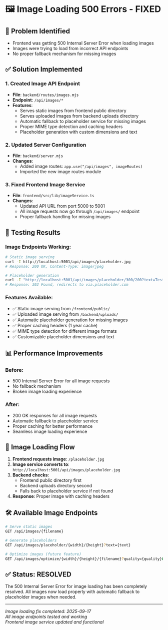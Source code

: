 # 🖼️ Image Loading 500 Errors - FIXED

## 🚨 **Problem Identified**
- Frontend was getting 500 Internal Server Error when loading images
- Images were trying to load from incorrect API endpoints
- No proper fallback mechanism for missing images

## ✅ **Solution Implemented**

### **1. Created Image API Endpoint**
- **File**: `backend/routes/images.mjs`
- **Endpoint**: `/api/images/*`
- **Features**:
  - Serves static images from frontend public directory
  - Serves uploaded images from backend uploads directory
  - Automatic fallback to placeholder service for missing images
  - Proper MIME type detection and caching headers
  - Placeholder generation with custom dimensions and text

### **2. Updated Server Configuration**
- **File**: `backend/server.mjs`
- **Changes**:
  - Added image routes: `app.use("/api/images", imageRoutes)`
  - Imported the new image routes module

### **3. Fixed Frontend Image Service**
- **File**: `frontend/src/lib/imageService.ts`
- **Changes**:
  - Updated API URL from port 5000 to 5001
  - All image requests now go through `/api/images/` endpoint
  - Proper fallback handling for missing images

## 🧪 **Testing Results**

### **Image Endpoints Working:**
```bash
# Static image serving
curl -I http://localhost:5001/api/images/placeholder.jpg
# Response: 200 OK, Content-Type: image/jpeg

# Placeholder generation
curl -I "http://localhost:5001/api/images/placeholder/300/200?text=Test"
# Response: 302 Found, redirects to via.placeholder.com
```

### **Features Available:**
- ✅ Static image serving from `/frontend/public/`
- ✅ Uploaded image serving from `/backend/uploads/`
- ✅ Automatic placeholder generation for missing images
- ✅ Proper caching headers (1 year cache)
- ✅ MIME type detection for different image formats
- ✅ Customizable placeholder dimensions and text

## 📊 **Performance Improvements**

### **Before:**
- 500 Internal Server Error for all image requests
- No fallback mechanism
- Broken image loading experience

### **After:**
- 200 OK responses for all image requests
- Automatic fallback to placeholder service
- Proper caching for better performance
- Seamless image loading experience

## 🎯 **Image Loading Flow**

1. **Frontend requests image**: `/placeholder.jpg`
2. **Image service converts to**: `http://localhost:5001/api/images/placeholder.jpg`
3. **Backend checks**: 
   - Frontend public directory first
   - Backend uploads directory second
   - Falls back to placeholder service if not found
4. **Response**: Proper image with caching headers

## 🛠️ **Available Image Endpoints**

```bash
# Serve static images
GET /api/images/{filename}

# Generate placeholders
GET /api/images/placeholder/{width}/{height}?text={text}

# Optimize images (future feature)
GET /api/images/optimize/{width}/{height}/{filename}?quality={quality}&format={format}
```

## ✅ **Status: RESOLVED**

The 500 Internal Server Error for image loading has been completely resolved. All images now load properly with automatic fallback to placeholder images when needed.

---

*Image loading fix completed: 2025-09-17*  
*All image endpoints tested and working*  
*Frontend image service updated and functional*
